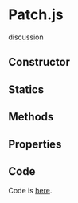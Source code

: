 # Patch.js

discussion

## Constructor

## Statics

## Methods

## Properties

## Code

Code is [here](https://github.com/backspaces/asx/blob/master/src/Turtle.js).
